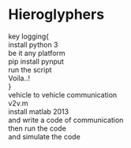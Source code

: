 # Hieroglyphers<br>
key logging{<br>
        install python 3<br>
        be it any platform<br>
        pip install pynput<br>
        run the script <br>
        Voila..!<br>
}<br>
vehicle to vehicle communication<br>
v2v.m<br>
install matlab 2013<br>
and write a code of communication<br> 
 then run the code<br> 
 and simulate the code <br>
